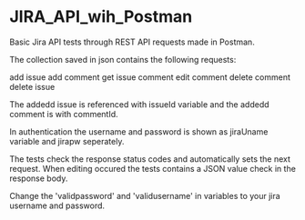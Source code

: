 # JIRA_API_wih_Postman
Basic Jira API tests through REST API requests made in Postman.

The collection saved in json contains the following requests:

add issue
add comment
get issue comment
edit comment
delete comment
delete issue

The addedd issue is referenced with issueId variable and the addedd comment is with commentId.

In authentication the username and password is shown as jiraUname variable and jirapw seperately.

The tests check the response status codes and automatically sets the next request. When editing occured the tests contains a JSON value check in the response body.

Change the 'validpassword' and 'validusername' in variables to your jira username and password.
